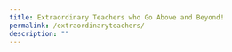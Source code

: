 ```yaml
---
title: Extraordinary Teachers who Go Above and Beyond!
permalink: /extraordinaryteachers/
description: ""
---
```

